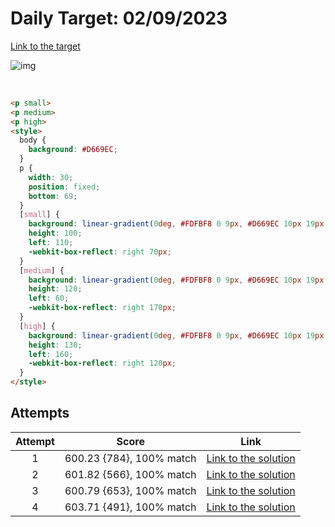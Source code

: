 # Daily Target: 02/09/2023

[Link to the target](https://cssbattle.dev/play/eg4M4tnoJCWcAEhEBP8x)

![img](src/images/daily-target_2023-09-02.png)

<br>

```html
<p small>
<p medium>
<p high>
<style>
  body {
    background: #D669EC;
  }
  p {
    width: 30;
    position: fixed;
    bottom: 69;
  }
  [small] {
    background: linear-gradient(0deg, #FDFBF8 0 9px, #D669EC 10px 19px, #FDFBF8 20px 79px, #D669EC 80px 89px, #FDFBF8 90px);
    height: 100;
    left: 110;
    -webkit-box-reflect: right 70px;
  }
  [medium] {
    background: linear-gradient(0deg, #FDFBF8 0 9px, #D669EC 10px 19px, #FDFBF8 20px 99px, #D669EC 100px 109px, #FDFBF8 110px);
    height: 120;
    left: 60;
    -webkit-box-reflect: right 170px;
  }
  [high] {
    background: linear-gradient(0deg, #FDFBF8 0 9px, #D669EC 10px 19px, #FDFBF8 20px 109px, #D669EC 110px 119px, #FDFBF8 120px);
    height: 130;
    left: 160;
    -webkit-box-reflect: right 120px;
  }
</style>
```

## Attempts
| Attempt | Score | Link |
|:-:|:-:|:-:|
| 1 | 600.23 {784}, 100% match | [Link to the solution](src/html/daily-target_2023-09-02_attempt-01.html) |
| 2 | 601.82 {566}, 100% match | [Link to the solution](src/html/daily-target_2023-09-02_attempt-02.html) |
| 3 | 600.79 {653}, 100% match | [Link to the solution](src/html/daily-target_2023-09-02_attempt-03.html) |
| 4 | 603.71 {491}, 100% match | [Link to the solution](src/html/daily-target_2023-09-02_attempt-04.html) |